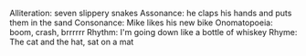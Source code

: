 Alliteration: seven slippery snakes
Assonance: he claps his hands and puts them in the sand
Consonance: Mike likes his new bike
Onomatopoeia: boom, crash, brrrrrr
Rhythm: I'm going down like a bottle of whiskey
Rhyme: The cat and the hat, sat on a mat
